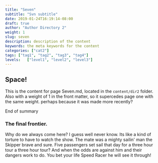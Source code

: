 ```yaml
---
title: "Seven"
subtitle: "Svn subtitle"
date: 2019-01-24T16:19:14-08:00
draft: true
author: "Author Directory 2"
weight: 1
slug: seven
description: description of the content
keywords: the meta keywords for the content
categories: ["cat2"]
tags: ["tag1", "tag2", "tag3", "tag4"]
levels:   ["level1", "level2", "level3"]
---
```


## Space!
This is the content for page Seven.md, located in the `content/dir2` folder. 
Also with a weight of 1 in the front matter, so it supercedes page one with the same weight. perhaps because it was made more recently?

End of summary
<!-- more -->

### The final frontier.
Why do we always come here? I guess well never know. Its like a kind of torture to have to watch the show. The mate was a mighty sailin' man the Skipper brave and sure. Five passengers set sail that day for a three hour tour a three hour tour? And when the odds are against him and their dangers work to do. You bet your life Speed Racer he will see it through!